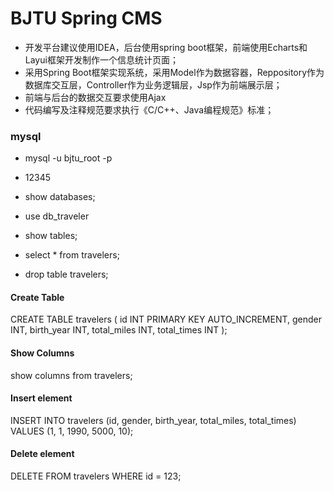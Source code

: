 # BJTU Spring CMS

- 开发平台建议使用IDEA，后台使用spring boot框架，前端使用Echarts和Layui框架开发制作一个信息统计页面；
- 采用Spring Boot框架实现系统，采用Model作为数据容器，Reppository作为数据库交互层，Controller作为业务逻辑层，Jsp作为前端展示层；
- 前端与后台的数据交互要求使用Ajax
- 代码编写及注释规范要求执行《C/C++、Java编程规范》标准；

### mysql

- mysql -u bjtu_root -p
- 12345
- show databases;
- use db_traveler
- show tables;
- select * from travelers;

- drop table travelers;

#### Create Table

CREATE TABLE travelers (
id INT PRIMARY KEY AUTO_INCREMENT,
gender INT,
birth_year INT,
total_miles INT,
total_times INT
);

#### Show Columns

show columns from travelers;

#### Insert element

INSERT INTO travelers (id, gender, birth_year, total_miles, total_times)
VALUES (1, 1, 1990, 5000, 10);

#### Delete element

DELETE FROM travelers
WHERE id = 123;